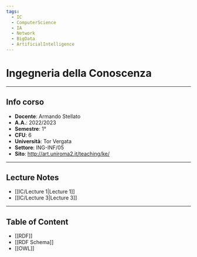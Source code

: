 ```yaml
---
tags:
  - IC
  - ComputerScience
  - IA
  - Network
  - BigData
  - ArtificialIntelligence
---
```

# Ingegneria della Conoscenza
--------------------------
## Info corso
- **Docente**: Armando Stellato
- **A.A.**: 2022/2023
- **Semestre**: 1°
- **CFU**: 6
- **Università**: Tor Vergata
- **Settore**: ING-INF/05
- **Sito**: http://art.uniroma2.it/teaching/ke/

---------------------
## Lecture Notes
- [[IC/Lecture 1|Lecture 1]]
- [[IC/Lecture 3|Lecture 3]]

-----
## Table of Content
- [[RDF]]
- [[RDF Schema]]
- [[OWL]]
